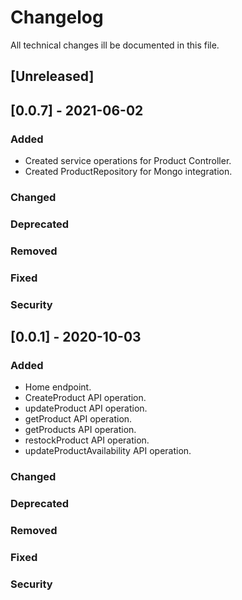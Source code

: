 # Changelog
All technical changes ill be documented in this file.

## [Unreleased]

## [0.0.7] - 2021-06-02
### Added
* Created service operations for Product Controller.
* Created ProductRepository for Mongo integration.
### Changed
### Deprecated
### Removed
### Fixed
### Security

## [0.0.1] - 2020-10-03
### Added
* Home endpoint.
* CreateProduct API operation.
* updateProduct API operation.
* getProduct API operation.
* getProducts API operation.
* restockProduct API operation.
* updateProductAvailability API operation.
### Changed
### Deprecated
### Removed
### Fixed
### Security